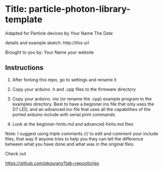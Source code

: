 Title: particle-photon-library-template
====

Adapted for Particle devices by Your Name The Date

details and example sketch: http://this url

Brought to you by: Your Name       your website


Instructions
----


1. After forking this repo, go to settings and rename it


1. Copy your arduino .h and .cpp files to the firmware directory


1. Copy your arduino .ino (or rename the .cpp) example program to the examples directory. Best to have a beginner.ino file that only uses the D7 LED, and an advanced.ino file that uses all the capabilities of the ported arduino include with serial.print commands

1. Look at the beginner-hints.md and advanced-hints.md files

Note: I suggest using triple comments /// to edit and comment your include files, that way if anyone tries to help you they can tell the difference between what you have done and what was in the original files.

 





Check out 

https://github.com/pkourany?tab=repositories


